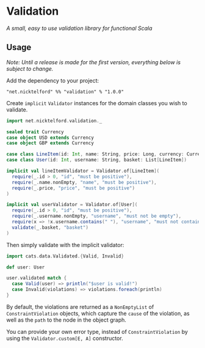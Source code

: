 # Validation
_A small, easy to use validation library for functional Scala_

## Usage

_Note: Until a release is made for the first version, everything below is 
subject to change._

Add the dependency to your project:

```
"net.nicktelford" %% "validation" % "1.0.0"
```

Create `implicit` `Validator` instances for the domain classes you wish to 
validate.

```scala
import net.nicktelford.validation._

sealed trait Currency
case object USD extends Currency
case object GBP extends Currency

case class LineItem(id: Int, name: String, price: Long, currency: Currency)
case class User(id: Int, username: String, basket: List[LineItem])

implicit val lineItemValidator = Validator.of[LineItem](
  require(_.id > 0, "id", "must be positive"),
  require(_.name.nonEmpty, "name", "must be positive"),
  require(_.price, "price", "must be positive")
)

implicit val userValidator = Validator.of[User](
  require(_.id > 0, "id", "must be positive"),
  require(_.username.nonEmpty, "username", "must not be empty"),
  require(x => !x.username.contains(" "), "username", "must not contain spaces"),
  validate(_.basket, "basket")
)
```

Then simply validate with the implicit validator:

```scala
import cats.data.Validated.{Valid, Invalid}

def user: User

user.validated match {
  case Valid(user) => println("$user is valid!")
  case Invalid(violations) => violations.foreach(println)
}
```

By default, the violations are returned as a `NonEmptyList` of
`ConstraintViolation` objects, which capture the `cause` of the violation, as 
well as the `path` to the node in the object graph.

You can provide your own error type, instead of `ConstraintViolation` by using
the `Validator.custom[E, A]` constructor.

